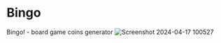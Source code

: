 # Bingo
Bingo! - board game coins generator
![Screenshot 2024-04-17 100527](https://github.com/santoshvarmaaddala/Bingo/assets/126544248/dbb044e4-05ca-48ae-99fc-80df4bd50d02)
